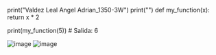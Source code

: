 print("Valdez Leal Angel Adrian_1350-3W")
print("")
def my_function(x):
    return x * 2

print(my_function(5))  # Salida: 6

![image](https://github.com/user-attachments/assets/f23ffb6a-30b7-4b68-84fc-e79018b51c16)
![image](https://github.com/user-attachments/assets/bab5069d-51c6-4f37-bb2b-73650a4cd155)
